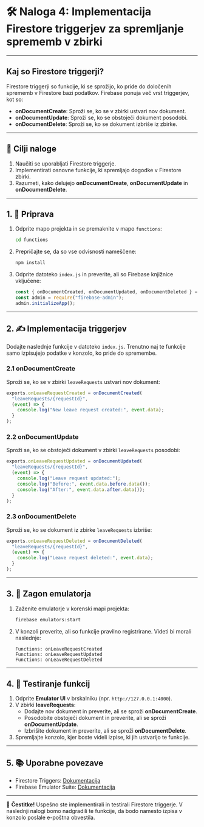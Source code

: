 
# 🛠️ Naloga 4: Implementacija Firestore triggerjev za spremljanje sprememb v zbirki

---

## Kaj so Firestore triggerji?

Firestore triggerji so funkcije, ki se sprožijo, ko pride do določenih sprememb v Firestore bazi podatkov. Firebase ponuja več vrst triggerjev, kot so:
- **onDocumentCreate**: Sproži se, ko se v zbirki ustvari nov dokument.
- **onDocumentUpdate**: Sproži se, ko se obstoječi dokument posodobi.
- **onDocumentDelete**: Sproži se, ko se dokument izbriše iz zbirke.

---

## 🎯 Cilji naloge

1. Naučiti se uporabljati Firestore triggerje.
2. Implementirati osnovne funkcije, ki spremljajo dogodke v Firestore zbirki.
3. Razumeti, kako delujejo **onDocumentCreate**, **onDocumentUpdate** in **onDocumentDelete**.

---

## 1. 📁 Priprava

1. Odprite mapo projekta in se premaknite v mapo `functions`:
   ```bash
   cd functions
   ```

2. Prepričajte se, da so vse odvisnosti nameščene:
   ```bash
   npm install
   ```

3. Odprite datoteko `index.js` in preverite, ali so Firebase knjižnice vključene:
   ```javascript
   const { onDocumentCreated, onDocumentUpdated, onDocumentDeleted } = require("firebase-functions/v2/firestore");
   const admin = require("firebase-admin");
   admin.initializeApp();
   ```

---

## 2. ✍️ Implementacija triggerjev

Dodajte naslednje funkcije v datoteko `index.js`. Trenutno naj te funkcije samo izpisujejo podatke v konzolo, ko pride do spremembe.

### 2.1 onDocumentCreate

Sproži se, ko se v zbirki `leaveRequests` ustvari nov dokument:

```javascript
exports.onLeaveRequestCreated = onDocumentCreated(
  "leaveRequests/{requestId}",
  (event) => {
    console.log("New leave request created:", event.data);
  }
);
```

### 2.2 onDocumentUpdate

Sproži se, ko se obstoječi dokument v zbirki `leaveRequests` posodobi:

```javascript
exports.onLeaveRequestUpdated = onDocumentUpdated(
  "leaveRequests/{requestId}",
  (event) => {
    console.log("Leave request updated:");
    console.log("Before:", event.data.before.data());
    console.log("After:", event.data.after.data());
  }
);
```

### 2.3 onDocumentDelete

Sproži se, ko se dokument iz zbirke `leaveRequests` izbriše:

```javascript
exports.onLeaveRequestDeleted = onDocumentDeleted(
  "leaveRequests/{requestId}",
  (event) => {
    console.log("Leave request deleted:", event.data);
  }
);
```

---

## 3. 🚀 Zagon emulatorja

1. Zaženite emulatorje v korenski mapi projekta:
   ```bash
   firebase emulators:start
   ```

2. V konzoli preverite, ali so funkcije pravilno registrirane. Videti bi morali naslednje:
   ```
   Functions: onLeaveRequestCreated
   Functions: onLeaveRequestUpdated
   Functions: onLeaveRequestDeleted
   ```

---

## 4. 🧪 Testiranje funkcij

1. Odprite **Emulator UI** v brskalniku (npr. `http://127.0.0.1:4000`).
2. V zbirki **leaveRequests**:
   - Dodajte nov dokument in preverite, ali se sproži **onDocumentCreate**.
   - Posodobite obstoječi dokument in preverite, ali se sproži **onDocumentUpdate**.
   - Izbrišite dokument in preverite, ali se sproži **onDocumentDelete**.
3. Spremljajte konzolo, kjer boste videli izpise, ki jih ustvarijo te funkcije.

---

## 5. 📚 Uporabne povezave

- Firestore Triggers: [Dokumentacija](https://firebase.google.com/docs/functions/firestore-events)
- Firebase Emulator Suite: [Dokumentacija](https://firebase.google.com/docs/emulator-suite)

---

🎉 **Čestitke!** Uspešno ste implementirali in testirali Firestore triggerje. V naslednji nalogi bomo nadgradili te funkcije, da bodo namesto izpisa v konzolo poslale e-poštna obvestila.
